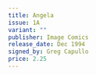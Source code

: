```yaml
---
title: Angela
issue: 1A
variant: ""
publisher: Image Comics
release_date: Dec 1994
signed_by: Greg Capullo
price: 2.25
---
```

